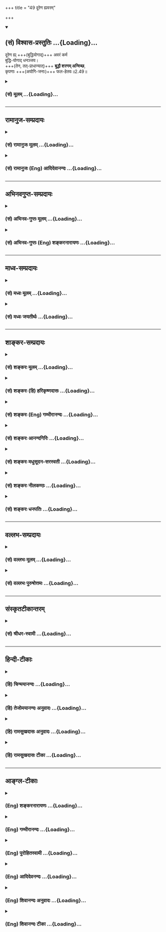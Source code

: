 +++
title = "49 दूरेण ह्यवरम्"

+++
<div class="js_include" newlevelforh1="2" title="(सं) विश्वास-प्रस्तुतिः" unfilled url="/purANam_vaiShNavam/mahAbhAratam/06-bhIShma-parva/03-bhagavad-gItA-parva/saMskRtam/vishvAsa-prastutiH/02_sAnkhya-yogaH_sarva-/49_dUreNa_hyavaram.md">
<details open><summary><h2>(सं) विश्वास-प्रस्तुतिः ...{Loading}...</h2></summary>

दूरेण ह्य् +++(बुद्धियोगाद्)+++ अवरं कर्म  
बुद्धि-योगाद् धनञ्जय।  
+++(तेन, तत्-प्राधान्यात्)+++ **बुद्धौ शरणम् अन्विच्छ**,  
कृपणाः +++(अयोगि-जनाः)+++ फल-हेतवः॥2.49॥
</details>
</div>
<div class="js_include collapsed" newlevelforh1="3" title="(सं) मूलम्" unfilled url="/purANam_vaiShNavam/mahAbhAratam/06-bhIShma-parva/03-bhagavad-gItA-parva/saMskRtam/mUlam/02_sAnkhya-yogaH_sarva-/49_dUreNa_hyavaram.md">
<details><summary><h3>(सं) मूलम् ...{Loading}...</h3></summary>

दूरेण ह्यवरं कर्म बुद्धियोगाद्धनञ्जय।  
बुद्धौ शरणमन्विच्छ कृपणाः फलहेतवः।।2.49।।
</details>
</div>


_________________
## रामानुज-सम्प्रदायः
<div class="js_include collapsed" newlevelforh1="3" title="(सं) रामानुजः मूलम्" unfilled url="/purANam_vaiShNavam/mahAbhAratam/06-bhIShma-parva/03-bhagavad-gItA-parva/saMskRtam/rAmAnujaH/mUlam/02_sAnkhya-yogaH_sarva-/49_dUreNa_hyavaram.md">
<details><summary><h3>(सं) रामानुजः मूलम् ...{Loading}...</h3></summary>

।।2.49।। यः अयं प्रधान-फल-त्याग-विषयः,  
अवान्तर-फल-सिद्ध्य-सिद्ध्योः समत्व-विषयश् च  
_बुद्धि-योगः_।  
तद्-युक्तात् कर्मणः इतरत् **कर्म दूरेण अवरम्।** महद् एतद्
द्वयोः उत्कर्षापकर्षरूपं वैरूप्यम् उक्तबुद्धियोगयुक्तं कर्म निखिलं
सांसारिकं दुःखं विनिवर्त्य परमपुरुषार्थलक्षणं च मोक्षं प्रापयति इतरद्
अपरिमितदुःखरूपं संसारम् इति अतः कर्मणि क्रियमाणे उक्तायां **बुद्धौ
शरणम् अन्विच्छ।** शरणं वासस्थानम् तस्याम् एव बुद्धौ वर्तस्व इत्यर्थः।
**कृपणाः फलहेतवः** फलसङ्गादिना कर्म कुर्वाणाः कृपणाः संसारिणो भवेयुः।  

</details>
</div>
<div class="js_include collapsed" newlevelforh1="3" title="(सं) रामानुजः (Eng) आदिदेवानन्दः" unfilled url="/purANam_vaiShNavam/mahAbhAratam/06-bhIShma-parva/03-bhagavad-gItA-parva/saMskRtam/rAmAnujaH/english/AdidevAnandaH/02_sAnkhya-yogaH_sarva-/49_dUreNa_hyavaram.md">
<details><summary><h3>(सं) रामानुजः (Eng) आदिदेवानन्दः ...{Loading}...</h3></summary>

2.49 All other kinds of action are far inferior to those done with
evenness of mind, which consists in the renunciation of the main result
and with eanimity towards success or failure in respect of the secondary
results. Between the two kinds of actions, the one with eanimity and the
other with attachment, the former associated with eanimity removes all
the sufferings of Samsara and leads to release which is the highest
object of human existence. The latter type of actions, which is pursued
with an eye on results, leads one to Samsara whose character is endless
suffering. Thus when an act is being done, take refuge in Buddhi
(evenness of mind). Refuge means abode. Live in that Buddhi, is the
meaning. 'Miserable are they who act with a motive for results': it
means, 'Those who act with attachment to the results, etc., are
miserable, as they will continue in Samsara.'

</details>
</div>


_________________
## अभिनवगुप्त-सम्प्रदायः
<div class="js_include collapsed" newlevelforh1="3" title="(सं) अभिनव-गुप्तः मूलम्" unfilled url="/purANam_vaiShNavam/mahAbhAratam/06-bhIShma-parva/03-bhagavad-gItA-parva/saMskRtam/abhinava-guptaH/mUlam/02_sAnkhya-yogaH_sarva-/49_dUreNa_hyavaram.md">
<details><summary><h3>(सं) अभिनव-गुप्तः मूलम् ...{Loading}...</h3></summary>

।।2.51।। दूरेण हीति। बुद्धियोगात्किल हेतोः अवरं दुष्टफलयुक्तं +++(K omits
युक्तं)+++ रिक्तं +++(omits रिक्तं)+++ कर्म दूरीभवति। अतस्तादृश्यां बुद्धौ
शरणमन्विच्छ प्रार्थयस्व येन सा बुद्धिः लभ्यते।  

</details>
</div>
<div class="js_include collapsed" newlevelforh1="3" title="(सं) अभिनव-गुप्तः (Eng) शङ्करनारायणः" unfilled url="/purANam_vaiShNavam/mahAbhAratam/06-bhIShma-parva/03-bhagavad-gItA-parva/saMskRtam/abhinava-guptaH/english/shankaranArAyaNaH/02_sAnkhya-yogaH_sarva-/49_dUreNa_hyavaram.md">
<details><summary><h3>(सं) अभिनव-गुप्तः (Eng) शङ्करनारायणः ...{Loading}...</h3></summary>

2.49 Durena etc. Due to the contact (one has) with determining faculty
\[one's\] inferior action i.e., the action that bears bad fruits and is
empty, remains far away \[from him\]. Therefore seek i.e., pray for a
refuge in the determining faculty of that nature, on account of which
that determining faculty is gained.

</details>
</div>


_________________
## माध्व-सम्प्रदायः
<div class="js_include collapsed" newlevelforh1="3" title="(सं) मध्वः मूलम्" unfilled url="/purANam_vaiShNavam/mahAbhAratam/06-bhIShma-parva/03-bhagavad-gItA-parva/saMskRtam/madhvaH/mUlam/02_sAnkhya-yogaH_sarva-/49_dUreNa_hyavaram.md">
<details><summary><h3>(सं) मध्वः मूलम् ...{Loading}...</h3></summary>

।।2.49।। इतश्च योगाय युज्यस्वेत्यत आह दूरेणेति।
बुद्धियोगाज्ज्ञानलक्षणादुपायात्। दूरेणातीव। अतो बुद्धौ शरणं ज्ञाने
स्थितिम्। फलं कर्म कृतौ हेतुर्येषां ते फलहेतवः।  

</details>
</div>
<div class="js_include collapsed" newlevelforh1="3" title="(सं) मध्वः जयतीर्थः" unfilled url="/purANam_vaiShNavam/mahAbhAratam/06-bhIShma-parva/03-bhagavad-gItA-parva/saMskRtam/madhvaH/jayatIrthaH/02_sAnkhya-yogaH_sarva-/49_dUreNa_hyavaram.md">
<details><summary><h3>(सं) मध्वः जयतीर्थः ...{Loading}...</h3></summary>

।।2.49।। ननु योगोपदेशमुपक्रम्य कर्मणो बुद्धियोगादवरत्वं किमर्थमुच्यते
इत्यत आह **इतश्चे**ति। युज्यस्व प्रयतस्व। यावानर्थः 2।46 इति कर्मफलस्य
ज्ञानफलापेक्षयाऽल्पत्वाद्योगाय युज्यस्वेत्युक्तम्। अत्र तु तत्रैव
हेत्वन्तरमुच्यते **बुद्धियोगा**दिति षष्ठीसमासप्रतिनिरासायाह
**बुद्धी**ति। लक्षणशब्दः स्वरूपार्थः। पुरुषार्थसम्बन्धिना कर्मणा सह
निर्देशे तथाभूतस्य ज्ञानस्यैव ग्रहणं युक्तमिति भावः।
उपायात्पुरुषार्थस्य। दूरशब्दो विप्रकर्षवाची तस्यात्र कथमन्वयः इत्यत आह
**दूरेणे**ति। उक्तं कर्मणो ज्ञानादतीवावरत्वं इदानीमुपपादनीयं तद्विहाय
किमिदं तृतीयपादेनोच्यते इत्यतः साध्यनिर्देशोऽयमिति सूचयन् व्याचष्टे
**अत** इति। ज्ञाने स्थितिं तदुपाययोगानुष्ठानलक्षणाम्। फलहेतूनां
कृपणत्ववर्णनमनुपयुक्तमित्यत आह **फल**मिति।  

</details>
</div>


_________________
## शाङ्कर-सम्प्रदायः
<div class="js_include collapsed" newlevelforh1="3" title="(सं) शङ्करः मूलम्" unfilled url="/purANam_vaiShNavam/mahAbhAratam/06-bhIShma-parva/03-bhagavad-gItA-parva/saMskRtam/shankaraH/mUlam/02_sAnkhya-yogaH_sarva-/49_dUreNa_hyavaram.md">
<details><summary><h3>(सं) शङ्करः मूलम् ...{Loading}...</h3></summary>

।।2.49।।  
  
**दूरेण** अतिविप्रकर्षेण अत्यन्तमेव **हि अवरम्** अधमं निकृष्टं कर्म
फलार्थिना क्रियमाणं **बुद्धियोगात्** समत्वबुद्धियुक्तात् कर्मणः
जन्ममरणादिहेतुत्वात्। हे **धनञ्जय** यत एवं ततः योगविषयायां **बुद्धौ**
तत्परिपाकजायां वा साङ्ख्यबुद्धौ **शरणम्** आश्रयमभयप्राप्तिकारणम्
**अन्विच्छ** प्रार्थयस्व परमार्थज्ञानशरणो भवेत्यर्थः। यतः अवरं कर्म
कुर्वाणाः **कृपणाः** दीनाः **फलहेतवः** फलतृष्णाप्रयुक्ताः सन्तः यो
वा एतदक्षरं गार्ग्यविदित्वास्माल्लोकात्प्रैति स कृपणः इति श्रुतेः।।  
समत्वबुद्धियुक्तः सन् स्वधर्ममनुतिष्ठन् यत्फलं प्राप्नोति तच्छृणु  
  

</details>
</div>
<div class="js_include collapsed" newlevelforh1="3" title="(सं) शङ्करः (हि) हरिकृष्णदासः" unfilled url="/purANam_vaiShNavam/mahAbhAratam/06-bhIShma-parva/03-bhagavad-gItA-parva/saMskRtam/shankaraH/hindI/harikRShNadAsaH/02_sAnkhya-yogaH_sarva-/49_dUreNa_hyavaram.md">
<details><summary><h3>(सं) शङ्करः (हि) हरिकृष्णदासः ...{Loading}...</h3></summary>

।।2.49।। जो समत्वबुद्धिसे ईश्वराराधनार्थ किये जानेवाले कर्म हैं उनकी
अपेक्षा ( सकाम कर्म निकृष्ट हैं यह दिखलाते हैं ) हे धनंजय बुद्धियोगकी
अपेक्षा अर्थात् समत्वबुद्धिसे युक्त होकर किये जानेवाले कर्मोंकी अपेक्षा
कर्मफल चाहनेवाले सकामी मनुष्योंद्वारा किये हुए कर्म जन्ममरण आदिके हेतु
होनेके कारण अत्यन्त ही निकृष्ट हैं।  
इसलिये तू योगविषयक बुद्धिमें या उसके परिपाकसे उत्पन्न होनेवाली
साङ्ख्यबुद्धिमें शरण आश्रय अर्थात् अभयप्राप्तिके हेतुको पानेकी इच्छा कर।
अभिप्राय यह कि परमार्थज्ञानकी शरणमें जा।  
क्योंकि फलतृष्णासे प्रेरित होकर सकाम कर्म करनेवाले कृपण हैं दीन हैं।
श्रुतिमें भी कहा है  
  
हे गार्गी जो इस अक्षर ब्रह्मको न जानकर इस लोकसे जाता है वह कृपण है।  

</details>
</div>
<div class="js_include collapsed" newlevelforh1="3" title="(सं) शङ्करः (Eng) गम्भीरानन्दः" unfilled url="/purANam_vaiShNavam/mahAbhAratam/06-bhIShma-parva/03-bhagavad-gItA-parva/saMskRtam/shankaraH/english/gambhIrAnandaH/02_sAnkhya-yogaH_sarva-/49_dUreNa_hyavaram.md">
<details><summary><h3>(सं) शङ्करः (Eng) गम्भीरानन्दः ...{Loading}...</h3></summary>

2.49 Then again, O Dhananjaya, as against action performed with eanimity
of mind for adoring God, karma, action undertaken by one longing for the
results; is, hi, indeed; durena, ite, by far; avaram, inferior, very
remote; buddhi-yogat, from the yoga of wisdom, from actions undertaken
with eanimity of mind, because it (the former) is the cause of birth,
death, etc. Since this is so, therefore, saranam anviccha, take resort
to, seek shelter; buddhau, under wisdom, which relates to Yoga, or to
the Conviction about Reality that arises from its (the former's)
maturity and which is the cause of (achieving) fearlessness. The meaning
is that you should resort to the knowledge of the supreme Goal, because
those who under take inferior actions, phala-hetavah, who thirst for
rewards, who are impelled by results; are krpanah, pitiable, according
to the Sruti, 'He, O Gargi, who departs from this world without knowing
this Immutable, is pitiable' (Br. 3.8.10). \[See note under 2.7.-Tr.\]

</details>
</div>
<div class="js_include collapsed" newlevelforh1="3" title="(सं) शङ्करः आनन्दगिरिः" unfilled url="/purANam_vaiShNavam/mahAbhAratam/06-bhIShma-parva/03-bhagavad-gItA-parva/saMskRtam/shankaraH/AnandagiriH/02_sAnkhya-yogaH_sarva-/49_dUreNa_hyavaram.md">
<details><summary><h3>(सं) शङ्करः आनन्दगिरिः ...{Loading}...</h3></summary>

।।2.49।। किमिति योगस्थेन तत्त्वज्ञानमुद्दिश्य कर्म कर्तव्यं फलाभिलाषेऽपि
तदनुष्ठानस्य सुलभत्वादित्याशङ्क्य यथोक्तयोगयुक्तं कर्म
स्तुवन्ननन्तरश्लोकमुत्थापयति **यत्पुनरिति।** अवरं कर्म
बुद्धिसंबन्धविरुद्धमिति शेषः। बुद्धियुक्तस्य बुद्धियोगाधीनं प्रकर्षं
सूचयति **बुद्धीति।** बुद्धिसंबन्धासंबन्धाभ्यां कर्मणि
प्रकर्षनिकर्षयोर्भावे करणीयं नियच्छति **बुद्धाविति।** यत्तु फलेच्छयापि
कर्मानुष्ठानं सुकरमिति तत्राह **कृपणेति।** निकृष्टं कर्मैव विशिनष्टि
**फलार्थिनेति।** कस्मात्प्रतियोगिनः सकाशादिदं निकृष्टमित्याशङ्क्य
प्रतीकमुपादाय व्याचष्टे **बुद्धीत्यादिना।** फलाभिलाषेण क्रियमाणस्य
कर्मणो निकृष्टत्वे हेतुमाह **जन्मेति।**
समत्वबुद्धियुक्तात्कर्मणस्तद्धीनस्य कर्मणो जन्मादिहेतुत्वेन निकृष्टत्वे
फलितमाह **यत इति।** योगविषया बुद्धिः समत्वबुद्धिः।
बुद्धिशब्दस्यार्थान्तरमाह **तत्परिपाकेति।** तच्छब्देन
समत्वबुद्धिसमन्वितं कर्म गृह्यते। तस्य परिपाकस्तत्फलभूता बुद्धिशुद्धिः।
शरणशब्दस्य पर्यायं गृहीत्वा विवक्षितमर्थमाह **अभयेति।**
सप्तमीमविवक्षित्वा द्वितीयं पक्षं गृहीत्वा वाक्यार्थमाह
**परमार्थेति।** तथाविधज्ञानशरणत्वे हेतुमाह **यत इति।** फलहेतुत्वं
विवृणोति **फलेति।** तेन परमार्थज्ञानशरणतैव युक्तेति शेषः।
परमार्थज्ञानबहिर्मुखानां कृपणत्वे श्रुतिं प्रमाणयति **यो वा इति।**
अस्थूलादिविशेषणमेतदित्युच्यते।  

</details>
</div>
<div class="js_include collapsed" newlevelforh1="3" title="(सं) शङ्करः मधुसूदन-सरस्वती" unfilled url="/purANam_vaiShNavam/mahAbhAratam/06-bhIShma-parva/03-bhagavad-gItA-parva/saMskRtam/shankaraH/madhusUdana-sarasvatI/02_sAnkhya-yogaH_sarva-/49_dUreNa_hyavaram.md">
<details><summary><h3>(सं) शङ्करः मधुसूदन-सरस्वती ...{Loading}...</h3></summary>

।।2.49।। ननु किं कर्मानुष्ठानमेव पुरुषार्थो येन निष्फलमेव सदा
कर्तव्यमित्युच्यतेप्रयोजनमनुद्दिश्य न मन्दोऽपि प्रवर्तते इति न्यायात्
तद्वरं फलकामनयैव कर्मानुष्ठानमिति चेन्नेत्याह बुद्धियोगात्
आत्मबुद्धिसाधनभूतान्निष्कामकर्मयोगात्  
  
दूरेणातिविप्रकर्षेणावरमधमं कर्म फलाभिसंधिना क्रियमाणं जन्ममरणहेतुभूतं
अथवा परमात्मबुद्धियोगाद्दूरेणावरं सर्वमपि कर्म। हि यस्मात् हे धनंजय
तस्मात् बुद्धौ परमात्मबुद्धौ सर्वानर्थनिवर्तकायां शरणं
प्रतिबन्धकपापक्षयेण रक्षकं निष्कामकर्मयोगम्। अन्विच्छ कर्तुमिच्छ। ये तु
फलहेतवः फलकामा अवरं कर्म कुर्वन्ति ते कृपणाः सर्वदा
जन्ममरणादिघटीयन्त्रभ्रमणेन परवशाः। अत्यन्तदीना इत्यर्थः। यो वा एतदक्षरं
गार्ग्यविदित्वास्माल्लोकात्प्रैति स कृपणः इति श्रुतेः। तथाच त्वमपि कृपणो
माभूः किंतु सर्वानर्थनिवर्तकात्मज्ञानोत्पादकं
निष्कामकर्मयोगमेवानुतिष्ठेत्यभिप्रायः। यथाहि कृपणा जना अतिदुःखेन
धनमर्जयन्तो  
  
यत्किंचिद्दृष्टसुखमात्रलोभेन दानादिजनितं महत्सुखमनुभवितुं न
शक्नुवन्तीत्यात्मानमेव वञ्चयन्ति तथा महता दुःखेन कर्माणि कुर्वाणाः
क्षुद्रफलमात्रलोभेन परमानन्दानुभवेन वञ्चिता इत्यहो दौर्भाग्यं मौढ्यं च
तेषामिति कृपणपदेन ध्वनितम्।  

</details>
</div>
<div class="js_include collapsed" newlevelforh1="3" title="(सं) शङ्करः नीलकण्ठः" unfilled url="/purANam_vaiShNavam/mahAbhAratam/06-bhIShma-parva/03-bhagavad-gItA-parva/saMskRtam/shankaraH/nIlakaNThaH/02_sAnkhya-yogaH_sarva-/49_dUreNa_hyavaram.md">
<details><summary><h3>(सं) शङ्करः नीलकण्ठः ...{Loading}...</h3></summary>

।।2.49।। इदमेव बुद्धियोगं स्तौति **दूरेणेति।** कर्मफलकामेन क्रियमाणं
बुद्धियोगात्पूर्वोक्तान्निष्कामात्कर्मणः दूरेण हि प्रसिद्धं अवरं
अत्यन्तनिकृष्टं अतो बुद्धौ योगरूपायां तत्फलभूतायां साङ्ख्यरूपायां वा
तन्निमित्तं शरणं रक्षितारं आश्रयं वा ईश्वरमन्विच्छ प्रार्थयस्व।
तत्प्रीत्यर्थं कर्माणि कुर्वित्यर्थः। यतः फलहेतवः फलमेव हेतुः प्रवर्तकं
येषां तादृशाः फलतृष्णावन्तः कृपणा दीना भवन्ति। यो वा एतदक्षरं
गार्ग्यविदित्वास्माल्लोकात्प्रैति स कृपणः इति श्रुतेः।  

</details>
</div>
<div class="js_include collapsed" newlevelforh1="3" title="(सं) शङ्करः धनपतिः" unfilled url="/purANam_vaiShNavam/mahAbhAratam/06-bhIShma-parva/03-bhagavad-gItA-parva/saMskRtam/shankaraH/dhanapatiH/02_sAnkhya-yogaH_sarva-/49_dUreNa_hyavaram.md">
<details><summary><h3>(सं) शङ्करः धनपतिः ...{Loading}...</h3></summary>

।।2.49।। काम्यं त्वतिनिकृष्टमित्याह **दूरेणेति।** दूरेण
विप्रकर्षेणावरमधमफलाभिसंधिनानुष्ठीयमानं कर्म
बुद्धियोगात्समत्वबुद्धियुक्तादीश्वराराधनार्थात्कर्मणः
जन्मादिहेतुत्वाद्बुद्धियोगात् आत्मबुद्धिसाधनभूतात्समत्वलक्षणाद्योगादिति
वाऽर्थः। यतएवमतो बुद्धौ समत्वबुद्धिं साङ्ख्यबुद्धिं वा शरणमाश्रयं
अभयप्राप्तेः परम्परया साक्षाद्व कारणमन्विछ प्रार्थयस्व। शरणो भवेत्यर्थः।
बुद्धौ शरणं त्रातारमीश्वरमित्यर्थस्त्वप्रक्रान्तार्थकल्पनया
विशेष्याध्याहारेण च ग्रस्तोऽत आचार्यैर्न प्रदर्शितः। यतः कारणादवरं कर्म
कुर्वाणा दीनाः यतः फलहेतवः फलतृष्णायुक्ताःयो वा एतदक्षरं
गार्ग्यविदित्वास्माल्लोकात्प्रैति स कृपणः इति श्रुतेः धनं त्वया हृतं तेन
युधिष्ठिरेण स्वाराज्यकामनया राजसूयकर्मानुष्ठितं तस्य फलं भवद्भिः
पूर्वमनुभूतमधुना चोपस्थितमतः काम्यं कर्मात्यधममिति सूचयन्संबोधयति
धनंजयेति।  

</details>
</div>


_________________
## वल्लभ-सम्प्रदायः
<div class="js_include collapsed" newlevelforh1="3" title="(सं) वल्लभः मूलम्" unfilled url="/purANam_vaiShNavam/mahAbhAratam/06-bhIShma-parva/03-bhagavad-gItA-parva/saMskRtam/vallabhaH/mUlam/02_sAnkhya-yogaH_sarva-/49_dUreNa_hyavaram.md">
<details><summary><h3>(सं) वल्लभः मूलम् ...{Loading}...</h3></summary>

।।2.49।। अयुक्तं कर्म व्यवसायबुद्धियोगादवरमपकृष्टं हि यतः अतो बुद्धौ
बुद्धिनिमित्तं बुद्धिविषये वा शरणं कञ्चिदन्वेषय बुद्धावाश्रयं वाऽन्विच्छ
गृहाणेत्यर्थः। कर्मणोऽवरत्वं दर्शयति तत्र फलहेतवः कृपणा इति फलमेव हेतुः
प्रकृतिकारण येषां ते जनाः कृपणाः प्राप्तेऽपि फले पुनः सतृष्णाः।  

</details>
</div>
<div class="js_include collapsed" newlevelforh1="3" title="(सं) वल्लभः पुरुषोत्तमः" unfilled url="/purANam_vaiShNavam/mahAbhAratam/06-bhIShma-parva/03-bhagavad-gItA-parva/saMskRtam/vallabhaH/puruShottamaH/02_sAnkhya-yogaH_sarva-/49_dUreNa_hyavaram.md">
<details><summary><h3>(सं) वल्लभः पुरुषोत्तमः ...{Loading}...</h3></summary>

  
  
।।2.49।। नन्व् एवं चेत् तदा कथं न तत्र सर्व-प्रवृत्तिः इत्य् आशङ्क्याह दूरेणेति। 

धनञ्जय मद्-विभूति-रूप?? तथा कर्मायोग्य-बुद्धि-योगात् **दूरेण** कृतं कर्म फलाद्य्-अर्थ-कृतम् - न तु मदाज्ञारूपत्वेन - तद् **अवरम्** अपकृष्टम् इत्य् अर्थः। **हीति** युक्तो ऽयम् अर्थः। 

भगवदाज्ञाव्यतिरिक्तत्वेन फलेच्छया कृत-कर्मणो नीचत्वम् एव।
तस्मात्तदपकृष्टानां प्राकृतानामेव  
योग्यं नोत्कृष्टानां मदंशानामिति धनञ्जयसम्बोधनेन ज्ञापितम्
तेनात्राधिकाराभावान्न सर्वेषां प्रवृत्तिरिति भावः। यस्मात्ते नीचाः
सात्त्विकाधिकाररहितानां चाप्रवृत्तिः त्वं च मदंशत्वात् बुद्धियोगयोग्य
इति बुद्धियोगाय यतस्वेत्याह बुद्धाविति। बुद्धौ बुद्धियोगनिमित्तमीश्वरं
शरणमन्विच्छ अनुतिष्ठ। 

ननु सकाम-कर्त्तारो ऽपीश्वर-शरणम् इच्छन्तीत्य् अत्र को विशेषः इत्य् आशङ्क्याह **कृपणा** इति।  
**फलहेतवः** सकामाः।  
**कृपणा** लुब्धा दीना इत्यर्थः।  
नहि लुब्धैर् अहं प्राप्तः। अत एव श्रुतौ ब्रह्मभूतस्यैव ब्रह्मप्राप्तिर्निरूपिता ब्रह्मैव सन् ब्रह्माप्नोति ब्रह्माप्येति बृ.उ.4।4।6।  
  
  
  

</details>
</div>


_________________
## संस्कृतटीकान्तरम्
<div class="js_include collapsed" newlevelforh1="3" title="(सं) श्रीधर-स्वामी" unfilled url="/purANam_vaiShNavam/mahAbhAratam/06-bhIShma-parva/03-bhagavad-gItA-parva/saMskRtam/shrIdhara-svAmI/02_sAnkhya-yogaH_sarva-/49_dUreNa_hyavaram.md">
<details><summary><h3>(सं) श्रीधर-स्वामी ...{Loading}...</h3></summary>

।।2.49।। काम्यं तु कर्मातिनिकृष्टमित्याह **दूरेणेति।** बुद्ध्या
व्यवसायात्मिकया कृतः कर्मयोगो बुद्धियोगः। बुद्धिसाधनभूतो वा
तस्मात्सकाशादन्यत्काम्यं कर्म दूरेणावरमत्यन्तमपकृष्टम्। हि यस्मादेवं
तस्माद्बुद्धौ ज्ञाने शरणमाश्रयं कर्मयोगमन्विच्छानुतिष्ठ। यद्वा बुद्धौ
शरणं त्रातारमीश्वरमाश्रयेत्यर्थः। फलहेतवस्तु सकामा नराः कृपणा दीनाः। यो
वा एतदक्षरं गार्ग्यविदित्वास्माल्लोकात्प्रैति स कृपणः इति श्रुतेः।  

</details>
</div>


_________________
## हिन्दी-टीकाः
<div class="js_include collapsed" newlevelforh1="3" title="(हि) चिन्मयानन्दः" unfilled url="/purANam_vaiShNavam/mahAbhAratam/06-bhIShma-parva/03-bhagavad-gItA-parva/hindI/chinmayAnandaH/02_sAnkhya-yogaH_sarva-/49_dUreNa_hyavaram.md">
<details><summary><h3>(हि) चिन्मयानन्दः ...{Loading}...</h3></summary>

।।2.49।। कर्मफल की चिन्ताओं से मुक्त शान्त मन से किया हुआ कर्म निश्चित
रूप से चिन्तित क्षुब्ध मन से किए गये कर्म से श्रेष्ठतर होता है। इस श्लोक
में प्रयुक्त बुद्धियोग शब्द से कुछ व्याख्याकारों को एक और नया योग गीता
में उपदेश किया गया ज्ञात होता है। परन्तु मेरे अपने विचार के अनुसार ऐसा
अर्थ खींचतान कर किया हुआ प्रतीत होता है। उपनिषदों में अन्तकरण की
निश्चयात्मक वृत्ति को बुद्धि तथा संकल्पात्मक वृत्ति को मन की संज्ञा दी
गयी है। संदेह और विक्षेप की स्थिति में वृत्तियों को मन कहते हैं एकाग्रता
निश्चय एवं शान्ति की स्थिति में अन्तकरण की वृत्ति को बुद्धि कहा जाता है।
अत बुद्धियोग का अर्थ हुआ बुद्धि के निश्चित किये अर्थ में (कार्य में)
दृढ़ता से स्थिर होना। निश्चय ही दृढ़ता मन का बुद्धि के अनुशासन में रहना
तथा अन्तर्बाह्य परिस्थितियों का स्वामी होना बुद्धियोग के लक्षण हैं। जीवन
के परम लक्ष्य को आँखों से ओझल किये बिना प्राप्त कर्तव्यों का पालन ही
बुद्धियोग है।  
गीता की सामान्य प्रस्तावना जिसमें व्यक्तित्व का विघटन एवं वासनाक्षय के
द्वारा उसके संगठन का विवेचन किया गया है के प्रकाश में बुद्धियोग का अर्थ
यह हो सकता है साधक का जीवन में बुद्धि के अनुसार रहने का सतत् प्रयत्न मन
को बुद्धि के अनुशासन में लाकर उसके निर्देशानुसार काम करने के प्रयत्न को
बुद्धियोग कहते हैं। इस प्रकार पूर्वार्जित वासनाओं के क्षय द्वारा अहंकार
का नाश होता है और उसके नाश का अर्थ है बुद्धियोग में स्थिति। अत यहाँ
अर्जुन को बुद्धि की शरण में जाने का उपदेश दिया गया है।  
  
बुद्धियोग का आश्रय ग्रहण करने में एक प्रबल कारण है। यदि मन की
प्रवृत्तियों के अनुसार ही कर्म करते रहे तो चित्त में असंख्य विक्षेप तो
उत्पन्न होते ही हैं परन्तु साथ ही नयीनयी वासनाओं का संचय भी होता है
जिनका सघन आवरण आत्मस्वरूप पर पड़ता है। भगवान् ऐसे लोगों को कृपण कहते
हैं। वास्तव में वे ही दीन हैं । इसके विपरीत बुद्धियोग में स्थित साधक
निस्वार्थ भाव से कर्म करता हुआ वासनाओं के आवरण को नष्ट कर निर्मल मन से
आत्मस्वरूप का साक्षात् अनुभव करता है।  
अब समभाव में रहकर कर्तव्य पालन करने वाले को क्या फल मिलता है वह जानो  

</details>
</div>
<div class="js_include collapsed" newlevelforh1="3" title="(हि) तेजोमयानन्दः अनुवादः" unfilled url="/purANam_vaiShNavam/mahAbhAratam/06-bhIShma-parva/03-bhagavad-gItA-parva/hindI/tejomayAnandaH/anuvAdaH/02_sAnkhya-yogaH_sarva-/49_dUreNa_hyavaram.md">
<details><summary><h3>(हि) तेजोमयानन्दः अनुवादः ...{Loading}...</h3></summary>

।।2.49।। इस बुद्धियोग की तुलना में(सकाम) कर्म अत्यन्त निकृष्ट हैं;
इसलिये हे धनंजय तुम बद्धि की शरण लो फल की इच्छा करनेवाले कृपण (दीन)
हैं।।  
  

</details>
</div>
<div class="js_include collapsed" newlevelforh1="3" title="(हि) रामसुखदासः अनुवादः" unfilled url="/purANam_vaiShNavam/mahAbhAratam/06-bhIShma-parva/03-bhagavad-gItA-parva/hindI/rAmasukhadAsaH/anuvAdaH/02_sAnkhya-yogaH_sarva-/49_dUreNa_hyavaram.md">
<details><summary><h3>(हि) रामसुखदासः अनुवादः ...{Loading}...</h3></summary>

।।2.49।। बुद्धियोग-(समता) की अपेक्षा सकामकर्म दूरसे (अत्यन्त) ही निकृष्ट
है। अतः हे धनञ्जय ! तू बुद्धि (समता) का आश्रय ले; क्योंकि फलके हेतु
बननेवाले अत्यन्त दीन हैं।

</details>
</div>
<div class="js_include collapsed" newlevelforh1="3" title="(हि) रामसुखदासः टीका" unfilled url="/purANam_vaiShNavam/mahAbhAratam/06-bhIShma-parva/03-bhagavad-gItA-parva/hindI/rAmasukhadAsaH/TIkA/02_sAnkhya-yogaH_sarva-/49_dUreNa_hyavaram.md">
<details><summary><h3>(हि) रामसुखदासः टीका ...{Loading}...</h3></summary>

2.49।।***व्याख्या--*****'दूरेण ह्यवरं कर्म
बुद्धियोगात्'--**बुद्धियोग अर्थात् समताकी अपेक्षा सकामभावसे कर्म करना
अत्यन्त ही निकृष्ट है। कारण कि कर्म भी उत्पन्न और नष्ट होते हैं तथा उन
कर्मोंके फलका भी संयोग और वियोग होता है। परन्तु योग (समता) नित्य है;
उसका कभी वियोग नहीं होता। उसमें कोई विकृति नहीं होती। अतः समताकी अपेक्षा
सकामकर्म अत्यन्त ही निकृष्ट हैं।

</details>
</div>


_________________
## आङ्ग्ल-टीकाः
<div class="js_include collapsed" newlevelforh1="3" title="(Eng) शङ्करनारायणः" unfilled url="/purANam_vaiShNavam/mahAbhAratam/06-bhIShma-parva/03-bhagavad-gItA-parva/english/shankaranArAyaNaH/02_sAnkhya-yogaH_sarva-/49_dUreNa_hyavaram.md">
<details><summary><h3>(Eng) शङ्करनारायणः ...{Loading}...</h3></summary>

2.49. O Dhananjaya ! The inferior action stays away at a distance due to
Yoga of (one's contact with) determining faculty; in the determining
faculty you must seek refuge; wretched are those who constitute the
causes for the fruits of action.

</details>
</div>
<div class="js_include collapsed" newlevelforh1="3" title="(Eng) गम्भीरानन्दः" unfilled url="/purANam_vaiShNavam/mahAbhAratam/06-bhIShma-parva/03-bhagavad-gItA-parva/english/gambhIrAnandaH/02_sAnkhya-yogaH_sarva-/49_dUreNa_hyavaram.md">
<details><summary><h3>(Eng) गम्भीरानन्दः ...{Loading}...</h3></summary>

2.49 O Dhananjaya, indeed, action is ite inferior to the yoga of wisdom.
Take resort to wisdom. Those who thirst for rewards are pitiable.

</details>
</div>
<div class="js_include collapsed" newlevelforh1="3" title="(Eng) पुरोहितस्वामी" unfilled url="/purANam_vaiShNavam/mahAbhAratam/06-bhIShma-parva/03-bhagavad-gItA-parva/english/purohitasvAmI/02_sAnkhya-yogaH_sarva-/49_dUreNa_hyavaram.md">
<details><summary><h3>(Eng) पुरोहितस्वामी ...{Loading}...</h3></summary>

2.49 Physical action is far inferior to an intellect concentrated on the
Divine. Have recourse then to Pure Intelligence. It is only the
petty-minded who work for reward.

</details>
</div>
<div class="js_include collapsed" newlevelforh1="3" title="(Eng) आदिदेवनन्दः" unfilled url="/purANam_vaiShNavam/mahAbhAratam/06-bhIShma-parva/03-bhagavad-gItA-parva/english/AdidevanandaH/02_sAnkhya-yogaH_sarva-/49_dUreNa_hyavaram.md">
<details><summary><h3>(Eng) आदिदेवनन्दः ...{Loading}...</h3></summary>

2.49 Action with attachment is far inferior, O Arjuna, to action done
with evenness of mind. Seek refuge in evenness of mind. Miserable are
they who act with a motive for results.

</details>
</div>
<div class="js_include collapsed" newlevelforh1="3" title="(Eng) शिवानन्दः अनुवादः" unfilled url="/purANam_vaiShNavam/mahAbhAratam/06-bhIShma-parva/03-bhagavad-gItA-parva/english/shivAnandaH/anuvAdaH/02_sAnkhya-yogaH_sarva-/49_dUreNa_hyavaram.md">
<details><summary><h3>(Eng) शिवानन्दः अनुवादः ...{Loading}...</h3></summary>

2.49 Far lower than the Yoga of wisdon is action, O Arjuna. Seek thou
refuge in wisdom; wretched are they whose motive is the fruit.

</details>
</div>
<div class="js_include collapsed" newlevelforh1="3" title="(Eng) शिवानन्दः टीका" unfilled url="/purANam_vaiShNavam/mahAbhAratam/06-bhIShma-parva/03-bhagavad-gItA-parva/english/shivAnandaH/TIkA/02_sAnkhya-yogaH_sarva-/49_dUreNa_hyavaram.md">
<details><summary><h3>(Eng) शिवानन्दः टीका ...{Loading}...</h3></summary>

2.49 दूरेण by far; हि indeed; अवरम् inferior; कर्म action or work;
बुद्धियोगात् than the Yoga of wisdom; धनञ्जय O Dhananjaya; बुद्धौ in
wisdom; शरणम् refuge; अन्विच्छ seek; कृपणाः wretched; फलहेतवः seekers
after fruits.Commentary Action done with evenness of mind is Yoga of
wisdom. The yogi who is established in the Yoga of widdom is not
affected by success or failure. He does not seek fruits of his actions.
He has poised reason. His reason is rooted in the Self. Action performed
by one who expects fruits for his actions; is far inferior to the Yoga
of wisdom wherein the seeker does not seek fruits because the former
leads to bondage and is the cause of birth and death. (Cf.VIII.18).

</details>
</div>
